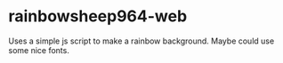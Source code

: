 # rainbowsheep964-web
Uses a simple js script to make a rainbow background. Maybe could use some nice fonts.  
